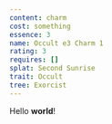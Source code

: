 ```yaml
---
content: charm
cost: something
essence: 3
name: Occult e3 Charm 1
rating: 3
requires: []
splat: Second Sunrise
trait: Occult
tree: Exorcist
---
```


Hello **world**!
